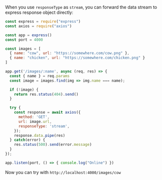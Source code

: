 When you use `responseType` as `stream`, you can forward the data stream to express response object directly:

```js
const express = require("express")
const axios = require("axios")

const app = express()
const port = 4000

const images = [
  { name: "cow", url: "https://somewhere.com/cow.png" },
  { name: "chicken", url: "https://somewhere.com/chicken.png" }
]

app.get('/images/:name', async (req, res) => {
  const { name } = req.params
  const image = images.find(img => img.name === name);

  if (!image) {
    return res.status(404).send()
  }

  try {
    const response = await axios({
      method: 'GET',
      url: image.url,
      responseType: 'stream',
    });
    response.data.pipe(res)
  } catch(error) {
    res.status(500).send(error.message)
  }
});

app.listen(port, () => { console.log("Online") })

```

Now you can try with `http://localhost:4000/images/cow`
